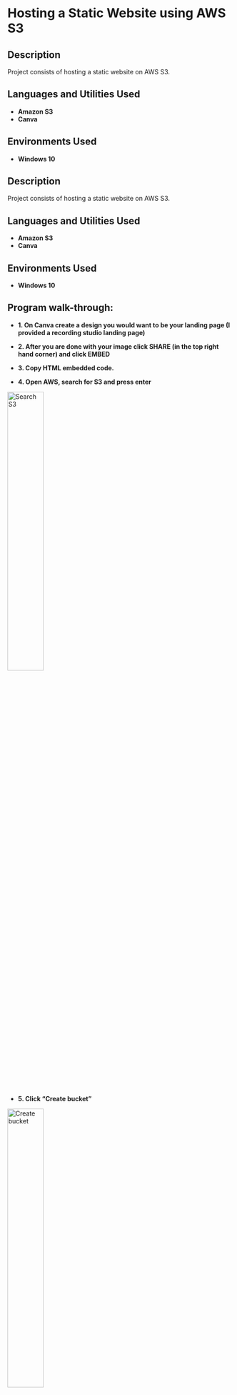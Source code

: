 <h1>Hosting a Static Website using AWS S3</h1>

<h2>Description</h2>
Project consists of hosting a static website on AWS S3.
<br />

<h2>Languages and Utilities Used</h2>

- <b>Amazon S3</b>
- <b>Canva</b>

<h2>Environments Used </h2>

- <b>Windows 10</b> 

<h2>Description</h2>
Project consists of hosting a static website on AWS S3.
<br />


<h2>Languages and Utilities Used</h2>

- <b>Amazon S3</b>
- <b>Canva</b>

<h2>Environments Used </h2>

- <b>Windows 10</b> 

<h2>Program walk-through:</h2>


- <b>1. On Canva create a design you would want to be your landing page (I provided a recording studio landing page)</b>

- <b>2. After you are done with your image click SHARE (in the top right hand corner) and click EMBED</b>

- <b>3. Copy HTML embedded code.</b>

- <b>4. Open AWS, search for S3 and press enter</b>

<img src="https://i.imgur.com/DOCwi8o.png" height="40%" width="40%" alt="Search S3"/>

- <b>5. Click “Create bucket”</b>

<img src="https://i.imgur.com/AgiaGfq.png" height="40%" width="40%" alt="Create bucket"/>

- <b>6. Change "Bucket name" to "studiowebsite"</b>

 <img src="https://i.imgur.com/jSWMZzH.jpg" height="40%" width="40%" alt="Change Bucket name to studiowebsite"/>
  
- <b>7. Uncheck “Block all public access” to allow public access and then check “I acknowledge”</b>

<img src="https://i.imgur.com/bpCtDUu.png" height="40%" width="40%" alt="Uncheck Block Public Access"/>

- <b>8. Scroll down and click “Create bucket”</b>

<img src="https://i.imgur.com/0achovu.png" height="40%" width="40%" alt="Create bucket"/>

- <b>9. Upload the downloaded “index.html” file into the bucket</b>

- <b>10. Click on the bucket name “studiowebsite” and click “Properties”</b>

- <b>11. Scroll down and in the “Static website hosting” section click edit and “Enable” Static website hosting</b>

  <img src="https://i.imgur.com/p7fdDkU.png" height="40%" width="40%" alt="Enable Static Website Hosting"/>
  
- <b>aa. In the "index document" section type in, index.html</b>

- <b>bb. Click "Save change"</b>

- <b>12. Click on “Permissions”. In the “Bucket policy” section click “Edit”</b>

- <b>cc. Click "Policy generator</b>

- <b>13. In the “Type of Policy” section select “S3 Bucket Policy”</b>

  <img src="https://i.imgur.com/yp8jKpi.png" height="40%" width="40%" alt="S3 Bucket Policy"/>
  
- <b>14. In the “Principal” section type “*”</b>

  <img src="https://i.imgur.com/nZYYESz.png" height="40%" width="40%" alt="Wildcard"/>
  
- <b>15. Under “Actions”, scroll to “GetObject” and select it</b>

  <img src="https://i.imgur.com/Y4cSC7Y.png" height="40%" width="40%" alt="S3 GetObject"/> 

- <b>16. In the Amazon Resoarce Name (ARN) section, go back to the previous page and copy the S3 ARN then paste it in the section.</b>

- <b>17. Click Add Statement and then click “Policy Generator” </b>

  <img src="https://i.imgur.com/XEo9jP3.png" height="40%" width="40%" alt="Policy Generator"/> 

- <b>18. Copy code and paste it into your “Bucket policy”</b>

  <img src="https://i.imgur.com/jn3HnC6.png" height="40%" width="40%" alt="Copy Code"/> 

- <b>19. On the “Resoarce” line, add a “ /* “ after arn:aws:s3:::studiowebsite (It should look like arn:aws:s3:::studiowebsite/*)</b>

 <img src="https://i.imgur.com/wuswu7Q.png" height="40%" width="40%" alt="Add /*"/>

- <b>20. Click "Save change"</b>

- <b>21. Go back to “S3” and click on the “studiowebsite” bucket</b>

- <b>22. Click on “index.html”</b>

- <b>23. Click on the “Object URL” link to access your recording studio website.</b>

  <img src="https://i.imgur.com/yp8jKpi.png" height="40%" width="40%" alt="Change "S3 Bucket Policy"/>

<br />
<br />

</p>

<!--
 ```diff
- text in red
+ text in green
! text in orange
# text in gray
@@ text in purple (and bold)@@
```
--!>
